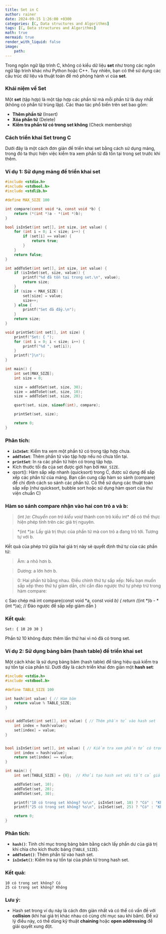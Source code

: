 ```yaml
---
title: Set in C
author: rainer
date: 2024-09-15 1:26:00 +0300
categories: [C, Data structures and Algorithms]
tags: [C, Data structures and Algorithms]
math: true
mermaid: true
render_with_liquid: false
image:
    path: 
---
```




Trong ngôn ngữ lập trình C, không có kiểu dữ liệu **set** như trong các ngôn ngữ lập trình khác như Python hoặc C++. Tuy nhiên, bạn có thể sử dụng các cấu trúc dữ liệu và thuật toán để mô phỏng hành vi của **set**.

### Khái niệm về Set
Một **set** (tập hợp) là một tập hợp các phần tử mà mỗi phần tử là duy nhất (không có phần tử trùng lặp). Các thao tác phổ biến trên set bao gồm:
- **Thêm phần tử** (Insert)
- **Xóa phần tử** (Delete)
- **Kiểm tra phần tử có trong set không** (Check membership)

### Cách triển khai Set trong C

Dưới đây là một cách đơn giản để triển khai set bằng cách sử dụng mảng, trong đó ta thực hiện việc kiểm tra xem phần tử đã tồn tại trong set trước khi thêm.

### Ví dụ 1: Sử dụng mảng để triển khai set

```c
#include <stdio.h>
#include <stdbool.h>
#include <stdlib.h>

#define MAX_SIZE 100

int compare(const void *a, const void *b) {
    return (*(int *)a - *(int *)b);
}

bool isInSet(int set[], int size, int value) {
    for (int i = 0; i < size; i++) {
        if (set[i] == value) {
            return true;
        }
    }
    return false;
}

int addToSet(int set[], int size, int value) {
    if (isInSet(set, size, value)) {
        printf("%d đã tồn tại trong set.\n", value);
        return size;
    }
    if (size < MAX_SIZE) {
        set[size] = value;
        size++;
    } else {
        printf("Set đã đầy.\n");
    }
    return size;
}

void printSet(int set[], int size) {
    printf("Set: { ");
    for (int i = 0; i < size; i++) {
        printf("%d ", set[i]);
    }
    printf("}\n");
}

int main() {
    int set[MAX_SIZE];
    int size = 0;

    size = addToSet(set, size, 30);
    size = addToSet(set, size, 10);
    size = addToSet(set, size, 20);

    qsort(set, size, sizeof(int), compare);

    printSet(set, size);

    return 0;
}
```

### Phân tích:
- **`isInSet`**: Kiểm tra xem một phần tử có trong tập hợp chưa.
- **`addToSet`**: Thêm phần tử vào tập hợp nếu nó chưa tồn tại.
- **`printSet`**: In ra các phần tử hiện có trong tập hợp.
- Kích thước tối đa của set được giới hạn bởi `MAX_SIZE`.
- qsort(): Hàm sắp xếp nhanh (quicksort) trong C, được sử dụng để sắp xếp các phần tử của mảng. Bạn cần cung cấp hàm so sánh (compare) để chỉ định cách so sánh các phần tử. Cỏ thể sử dụng các thuật toán sắp xếp (như quicksort, bubble sort hoặc sử dụng hàm qsort của thư viện chuẩn C)
### Hàm so sánh compare nhận vào hai con trỏ a và b:

> (int *)a: Chuyển con trỏ kiểu void* thành con trỏ kiểu int* để có thể thực hiện phép tính trên các giá trị nguyên.

> *(int *)a: Lấy giá trị thực của phần tử mà con trỏ a đang trỏ tới. Tương tự với b.

Kết quả của phép trừ giữa hai giá trị này sẽ quyết định thứ tự của các phần tử:

> Âm: a nhỏ hơn b.

> Dương: a lớn hơn b.

> 0: Hai phần tử bằng nhau.
Điều chỉnh thứ tự sắp xếp:
Nếu bạn muốn sắp xếp theo thứ tự giảm dần, chỉ cần đảo ngược thứ tự phép trừ trong hàm compare:

c
Sao chép mã
int compare(const void *a, const void *b) {
    return (*(int *)b - *(int *)a);  // Đảo ngược để sắp xếp giảm dần
}
### Kết quả:

```
Set: { 10 20 30 }
```

Phần tử 10 không được thêm lần thứ hai vì nó đã có trong set.

### Ví dụ 2: Sử dụng bảng băm (hash table) để triển khai set

Một cách khác là sử dụng bảng băm (hash table) để tăng hiệu quả kiểm tra sự tồn tại của phần tử. Dưới đây là cách triển khai đơn giản một **hash set**:

```c
#include <stdio.h>
#include <stdbool.h>

#define TABLE_SIZE 100

int hash(int value) { // Hàm băm
    return value % TABLE_SIZE;
}


void addToSet(int set[], int value) { // Thêm phần tử vào hash set
    int index = hash(value);
    set[index] = value;
}


bool isInSet(int set[], int value) { // Kiểm tra xem phần tử có trong hash set không
    int index = hash(value);
    return set[index] == value;
}

int main() {
    int set[TABLE_SIZE] = {0};  // Khởi tạo hash set với tất cả giá trị bằng 0

    addToSet(set, 10);
    addToSet(set, 20);
    addToSet(set, 30);

    printf("10 có trong set không? %s\n", isInSet(set, 10) ? "Có" : "Không");
    printf("25 có trong set không? %s\n", isInSet(set, 25) ? "Có" : "Không");

    return 0;
}
```

### Phân tích:
- **`hash()`**: Tính chỉ mục trong bảng băm bằng cách lấy phần dư của giá trị khi chia cho kích thước bảng (`TABLE_SIZE`).
- **`addToSet()`**: Thêm phần tử vào hash set.
- **`isInSet()`**: Kiểm tra sự tồn tại của phần tử trong hash set.

### Kết quả:

```
10 có trong set không? Có
25 có trong set không? Không
```

### Lưu ý:
- Hash set trong ví dụ này là cách đơn giản nhất và có thể có vấn đề với **collision** (khi hai giá trị khác nhau có cùng chỉ mục sau khi băm). Để xử lý điều này, có thể dùng kỹ thuật **chaining** hoặc **open addressing** để giải quyết xung đột.
